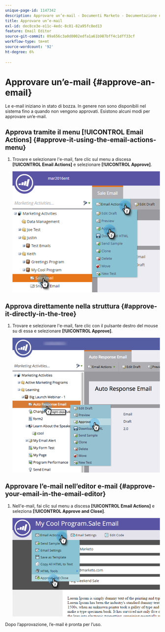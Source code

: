 ```yaml
---
unique-page-id: 1147342
description: Approvare un’e-mail - Documenti Marketo - Documentazione del prodotto
title: Approvare un’e-mail
exl-id: dec8ce3e-e11c-4edc-8c81-82a95fc8ed13
feature: Email Editor
source-git-commit: 09a656c3a0d0002edfa1a61b987bff4c1dff33cf
workflow-type: tm+mt
source-wordcount: '92'
ht-degree: 6%

---
```


# Approvare un’e-mail {#approve-an-email}

Le e-mail iniziano in stato di bozza. In genere non sono disponibili nel sistema fino a quando non vengono approvati. Esistono alcuni modi per approvare un’e-mail.

## Approva tramite il menu [!UICONTROL Email Actions] {#approve-it-using-the-email-actions-menu}

1. Trovare e selezionare l&#39;e-mail, fare clic sul menu a discesa **[!UICONTROL Email Actions]** e selezionare **[!UICONTROL Approve]**.

   ![](assets/one.png)

## Approva direttamente nella struttura {#approve-it-directly-in-the-tree}

1. Trovare e selezionare l&#39;e-mail, fare clic con il pulsante destro del mouse su di essa e selezionare **[!UICONTROL Approve]**.

   ![](assets/approveemail.png)

## Approvare l’e-mail nell’editor e-mail {#approve-your-email-in-the-email-editor}

1. Nell&#39;e-mail, fai clic sul menu a discesa **[!UICONTROL Email Actions]** e seleziona **[!UICONTROL Approve and Close]**.

   ![](assets/three.png)

Dopo l’approvazione, l’e-mail è pronta per l’uso.
